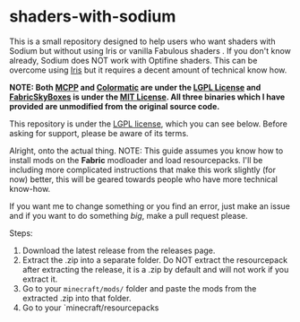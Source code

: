 # shaders-with-sodium
This is a small repository designed to help users who want shaders with Sodium but without using Iris or vanilla Fabulous shaders .
If you don't know already, Sodium does NOT work with Optifine shaders. This can be overcome using [Iris](https://github.com/IrisShaders/Iris) but it requires a decent amount of technical know how.

**NOTE: Both [MCPP](https://github.com/LambdAurora/MCPatcherPatcher) and [Colormatic](https://github.com/kvverti/colormatic) are under the [LGPL License](https://github.com/LambdAurora/MCPatcherPatcher/blob/main/LICENSE) and [FabricSkyBoxes](https://github.com/AMereBagatelle/fabricskyboxes) is under the [MIT License](https://github.com/AMereBagatelle/fabricskyboxes/blob/1.16.x-master/LICENSE). All three binaries which I have provided are unmodified from the original source code.**

This repository is under the [LGPL license](LICENSE.txt), which you can see below. Before asking for support, please be aware of its terms.

Alright, onto the actual thing. NOTE: This guide assumes you know how to install mods on the **Fabric** modloader and load resourcepacks. I'll be including more complicated instructions that make this work slightly (for now) better, this will be geared towards people who have more technical know-how.  

If you want me to change something or you find an error, just make an issue and if you want to do something *big*, make a pull request please.

Steps:
1) Download the latest release from the releases page.
2) Extract the .zip into a separate folder. Do NOT extract the resourcepack after extracting the release, it is a .zip by default and will not work if you extract it.
3) Go to your `minecraft/mods/` folder and paste the mods from the extracted .zip into that folder. 
4) Go to your `minecraft/resourcepacks
